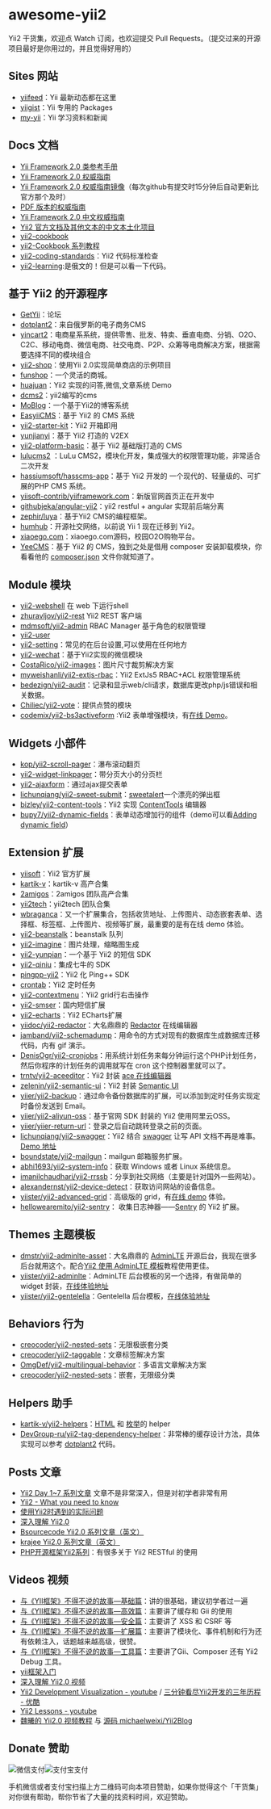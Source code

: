 awesome-yii2
================
Yii2 干货集，欢迎点 Watch 订阅，也欢迎提交 Pull Requests。（提交过来的开源项目最好是你用过的，并且觉得好用的）

## Sites 网站

- [yiifeed](http://yiifeed.com/)：Yii 最新动态都在这里
- [yiigist](https://yiigist.com/)：Yii 专用的 Packages
- [my-yii](https://www.my-yii.com/)：Yii 学习资料和新闻

## Docs 文档

- [Yii Framework 2.0 类参考手册](http://www.yiiframework.com/doc-2.0/index.html)
- [Yii Framework 2.0 权威指南](http://www.yiiframework.com/doc-2.0/guide-index.html)
- [Yii Framework 2.0 权威指南镜像](http://stuff.cebe.cc/yii2docs/)（每次github有提交时15分钟后自动更新比官方那个及时）
- [PDF 版本的权威指南](http://stuff.cebe.cc/yii2-guide.pdf)
- [Yii Framework 2.0 中文权威指南 ](https://github.com/yiisoft/yii2/tree/master/docs/guide-zh-CN)
- [Yii2 官方文档及其他文本的中文本土化项目](https://github.com/yii2-chinesization/yii2-zh-cn)
- [yii2-cookbook](https://github.com/samdark/yii2-cookbook)
- [yii2-Cookbook 系列教程](http://www.tutorial-zoo.com/yii-2)
- [yii2-coding-standards](https://github.com/yiisoft/yii2-coding-standards)：Yii2 代码标准检查
- [yii2-learning](http://dixonsatit.github.io/yii2-learning/):是俄文的！但是可以看一下代码。


## 基于 Yii2 的开源程序

- [GetYii](https://github.com/iiyii/getyii)：论坛
- [dotplant2](https://github.com/DevGroup-ru/dotplant2)：来自俄罗斯的电子商务CMS
- [yincart2](https://github.com/yincart2/galaxy)：电商星系系统，提供零售、批发、特卖、垂直电商、分销、O2O、C2C、移动电商、微信电商、社交电商、P2P、众筹等电商解决方案，根据需要选择不同的模块组合
- [yii2-shop](https://github.com/samdark/yii2-shop)：使用Yii 2.0实现简单商店的示例项目
- [funshop](https://github.com/funson86/funshop)：一个灵活的商城。
- [huajuan](https://github.com/callmez/huajuan)：Yii2 实现的问答,微信,文章系统 Demo
- [dcms2](https://github.com/djfly/dcms2)：yii2编写的cms
- [MoBlog](https://github.com/mojifan/MoBlog)：一个基于Yii2的博客系统
- [EasyiiCMS](https://github.com/noumo/easyii)：基于 Yii2 的 CMS 系统
- [yii2-starter-kit](https://github.com/trntv/yii2-starter-kit)：Yii2 开箱即用
- [yunjianyi](https://github.com/chonder/yunjianyi)：基于 Yii2 打造的 V2EX
- [yii2-platform-basic](https://github.com/gromver/yii2-platform-basic)：基于 Yii2  基础版打造的 CMS
- [lulucms2](https://github.com/yiifans/lulucms2) ：LuLu CMS2，模块化开发，集成强大的权限管理功能，非常适合二次开发
- [hassiumsoft/hasscms-app](https://github.com/hassiumsoft/hasscms-app)：基于 Yii2 开发的 一个现代的、轻量级的、可扩展的PHP CMS 系统。
- [yiisoft-contrib/yiiframework.com](https://github.com/yiisoft-contrib/yiiframework.com)：新版官网首页正在开发中
- [githubjeka/angular-yii2](https://github.com/githubjeka/angular-yii2)：yii2 restful + angular 实现前后端分离
- [zephir/luya](https://github.com/zephir/luya)：基于Yii2 CMS的编程框架。
- [humhub](https://github.com/humhub/humhub)：开源社交网络，以前说 Yii 1 现在迁移到 Yii2。
- [xiaoego.com](https://github.com/daixianceng/xiaoego.com)：xiaoego.com源码，校园O2O购物平台。
- [YeeCMS](https://github.com/yeesoft/yii2-yee-cms)：基于 Yii2 的 CMS，独到之处是借用 composer 安装卸载模块，你看看他的 [composer.json](https://github.com/yeesoft/yii2-yee-cms/blob/master/composer.json) 文件你就知道了。


## Module 模块

- [yii2-webshell](https://github.com/samdark/yii2-webshell) 在 web 下运行shell
- [zhuravljov/yii2-rest](https://github.com/zhuravljov/yii2-rest) Yii2 REST 客户端
- [mdmsoft/yii2-admin](https://github.com/mdmsoft/yii2-admin) RBAC Manager 基于角色的权限管理
- [yii2-user](https://github.com/dektrium/yii2-user)
- [yii2-setting](https://github.com/funson86/yii2-setting)：常见的在后台设置,可以使用在任何地方
- [yii2-wechat](https://github.com/callmez/yii2-wechat)：基于Yii2实现的微信模块
- [CostaRico/yii2-images](https://github.com/CostaRico/yii2-images)：图片尺寸裁剪解决方案
- [myweishanli/yii2-extjs-rbac](https://github.com/myweishanli/yii2-extjs-rbac)：Yii2 ExtJs5 RBAC+ACL 权限管理系统
- [bedezign/yii2-audit](https://github.com/bedezign/yii2-audit)：记录和显示web/cli请求，数据库更改php/js错误和相关数据。
- [Chiliec/yii2-vote](https://github.com/Chiliec/yii2-vote)：提供点赞的模块
- [codemix/yii2-bs3activeform](https://github.com/codemix/yii2-bs3activeform) :Yii2 表单增强模块，有[在线 Demo](http://codemix.github.io/yii2-bs3activeform/index.html)。
## Widgets 小部件

- [kop/yii2-scroll-pager](https://github.com/kop/yii2-scroll-pager)：瀑布滚动翻页
- [yii2-widget-linkpager](https://github.com/liyunfang/yii2-widget-linkpager)：带分页大小的分页栏
- [yii2-ajaxform](https://github.com/lichunqiang/yii2-ajaxform)：通过ajax提交表单
- [lichunqiang/yii2-sweet-submit](https://github.com/lichunqiang/yii2-sweet-submit)：[sweetalert](https://github.com/t4t5/sweetalert)一个漂亮的弹出框
- [bizley/yii2-content-tools](https://github.com/bizley/yii2-content-tools)：Yii2 实现 [ContentTools](http://getcontenttools.com/) 编辑器
- [bupy7/yii2-dynamic-fields](https://github.com/bupy7/yii2-dynamic-fields)：表单动态增加行的组件（demo可以看[Adding dynamic field](http://formvalidation.io/examples/adding-dynamic-field/)）


## Extension 扩展

- [yiisoft](https://github.com/yiisoft)：Yii2 官方扩展
- [kartik-v](http://demos.krajee.com/)：kartik-v 高产合集
- [2amigos](http://yiiwheels.com/)：2amigos 团队高产合集
- [yii2tech](https://github.com/yii2tech)：yii2tech 团队合集
- [wbraganca](http://wbraganca.com/yii2extensions)：又一个扩展集合，包括收货地址、上传图片、动态嵌套表单、选择框、标签框、上传图片、视频等扩展，最重要的是有在线 demo 体验。
- [yii2-beanstalk](https://github.com/udokmeci/yii2-beanstalk)：beanstalk 队列
- [yii2-imagine](https://github.com/yiisoft/yii2-imagine)：图片处理，缩略图生成
- [yii2-yunpian](https://github.com/dcb9/yii2-yunpian)：一个基于 Yii2 的短信 SDK
- [yii2-qiniu](https://github.com/dcb9/yii2-qiniu)：集成七牛的 SDK
- [pingpp-yii2](https://github.com/idarex/pingpp-yii2)：Yii2 化 Ping++ SDK
- [crontab](https://github.com/yii2tech/crontab)：Yii2 定时任务
- [yii2-contextmenu](https://github.com/liyunfang/yii2-contextmenu)：Yii2 grid行右击操作
- [yii2-smser](https://github.com/daixianceng/yii2-smser)：国内短信扩展
- [yii2-echarts](https://github.com/daixianceng/yii2-echarts)：Yii2 ECharts扩展
- [yiidoc/yii2-redactor](https://github.com/yiidoc/yii2-redactor)：大名鼎鼎的 [Redactor](http://imperavi.com/redactor/) 在线编辑器
- [jamband/yii2-schemadump](https://github.com/jamband/yii2-schemadump)：用命令的方式对现有的数据库生成数据库迁移代码，内有 gif 演示。
- [DenisOgr/yii2-cronjobs](https://github.com/DenisOgr/yii2-cronjobs)：用系统计划任务来每分钟运行这个PHP计划任务，然后你程序的计划任务的调用就写在 cron 这个控制器里就可以了。
- [trntv/yii2-aceeditor](https://github.com/trntv/yii2-aceeditor)：Yii2 封装 [ace 在线编辑器](https://ace.c9.io/)
- [zelenin/yii2-semantic-ui](https://github.com/zelenin/yii2-semantic-ui)：Yii2 封装 [Semantic UI](http://semantic-ui.com/)
- [yiier/yii2-backup](https://github.com/yiier/yii2-backup)：通过命令备份数据库的扩展，可以添加到定时任务实现定时备份发送到 Email。
- [yiier/yii2-aliyun-oss](https://github.com/yiier/yii2-aliyun-oss)：基于官网 SDK 封装的 Yii2 使用阿里云OSS。
- [yiier/yiier-return-url](https://github.com/yiier/yiier-return-url)：登录之后自动跳转登录之前的页面。
- [lichunqiang/yii2-swagger](https://github.com/lichunqiang/yii2-swagger)：Yii2 结合 [swagger](http://swagger.io/) 让写 API 文档不再是难事。[Demo 地址](https://github.com/lichunqiang/yii2-swagger-demo)
- [boundstate/yii2-mailgun](https://github.com/boundstate/yii2-mailgun)：mailgun 邮箱服务扩展。
- [abhi1693/yii2-system-info](https://github.com/abhi1693/yii2-system-info)：获取 Windows 或者 Linux 系统信息。
- [imanilchaudhari/yii2-rrssb](https://github.com/imanilchaudhari/yii2-rrssb)：分享到社交网络（主要是针对国外一些网站）。
- [alexandernst/yii2-device-detect](https://github.com/alexandernst/yii2-device-detect)：获取访问网站的设备信息。
- [yiister/yii2-advanced-grid](https://github.com/yiister/yii2-advanced-grid)：高级版的 grid，有[在线 demo](http://yiister.ru/projects/advanced-grid) 体验。
- [hellowearemito/yii2-sentry](https://github.com/hellowearemito/yii2-sentry)： 收集日志神器——[Sentry](https://getsentry.com/) 的 Yii2 扩展。

## Themes 主题模板

- [dmstr/yii2-adminlte-asset](https://github.com/dmstr/yii2-adminlte-asset)：大名鼎鼎的 [AdminLTE](https://github.com/almasaeed2010/AdminLTE) 开源后台，我现在很多后台就用这个。配合[Yii2 使用 AdminLTE 模板](http://www.getyii.com/topic/564)教程使用更佳。
- [yiister/yii2-adminlte](https://github.com/yiister/yii2-adminlte)：AdminLTE 后台模板的另一个选择，有做简单的 widget 封装，[在线体验地址](http://adminlte.yiister.ru/)
- [yiister/yii2-gentelella](https://github.com/yiister/yii2-gentelella)：Gentelella 后台模板，[在线体验地址](http://gentelella.yiister.ru/)

## Behaviors 行为

- [creocoder/yii2-nested-sets](https://github.com/creocoder/yii2-nested-sets)：无限极嵌套分类
- [creocoder/yii2-taggable](https://github.com/creocoder/yii2-taggable)：文章标签解决方案
- [OmgDef/yii2-multilingual-behavior](https://github.com/OmgDef/yii2-multilingual-behavior)：多语言文章解决方案
- [creocoder/yii2-nested-sets](https://github.com/creocoder/yii2-nested-sets)：嵌套，无限级分类

## Helpers 助手

- [kartik-v/yii2-helpers](https://github.com/kartik-v/yii2-helpers)：[HTML](http://demos.krajee.com/helper-functions/html) 和 [枚举](http://demos.krajee.com/helper-functions/enum)的 helper
- [DevGroup-ru/yii2-tag-dependency-helper](https://github.com/DevGroup-ru/yii2-tag-dependency-helper)：非常棒的缓存设计方法，具体实现可以参考 [dotplant2](https://github.com/DevGroup-ru/dotplant2) 代码。

## Posts 文章

- [Yii2 Day 1~7 系列文章](http://my.oschina.net/u/248080/blog?catalog=3273266) 文章不是非常深入，但是对初学者非常有用
- [Yii2 - What you need to know](http://blog.hashsolutions.in/technology/yii2-need-know/)
- [使用Yii2时遇到的实际问题](http://segmentfault.com/a/1190000002428574)
- [深入理解 Yii2.0](http://www.digpage.com/)
- [Bsourcecode Yii2.0 系列文章（英文）](http://www.bsourcecode.com/yiiframework2/)
- [krajee Yii2.0 系列文章（英文）](http://webtips.krajee.com/tag/yii/)
- [PHP开源框架Yii2系列](http://www.cnblogs.com/ganiks/tag/yii2/)：有很多关于 Yii2 RESTful 的使用


## Videos 视频

- [与《YII框架》不得不说的故事—基础篇](http://www.imooc.com/view/404)：讲的很基础，建议初学者过一遍
- [与《YII框架》不得不说的故事—高效篇](http://www.imooc.com/view/440)：主要讲了缓存和 Gii 的使用
- [与《YII框架》不得不说的故事—安全篇](http://www.imooc.com/learn/467)：主要讲了 XSS 和 CSRF 等
- [与《YII框架》不得不说的故事—扩展篇](http://www.imooc.com/learn/491)：主要讲了模块化、事件机制和行为还有依赖注入，话题越来越高级，很赞。
- [与《YII框架》不得不说的故事—工具篇](http://www.imooc.com/learn/520)：主要讲了Gii、Composer 还有 Yii2 Debug 工具。
- [yii框架入门](http://www.maiziedu.com/course/php/317-3140/)
- [深入理解 Yii2.0 视频](http://v.youku.com/v_show/id_XODY4NDQ5NzA0.html?f=23331432&from=y1.7-1.3)
- [Yii2 Development Visualization - youtube](https://www.youtube.com/watch?v=NMjA5N7kbEQ&feature=youtu.be) / [三分钟看尽Yii2开发的三年历程 - 优酷](http://v.youku.com/v_show/id_XODA4NTIyNjYw.html?from=y1.2-1-87.3.3-1.1-1-1-2)
- [Yii2 Lessons - youtube](https://www.youtube.com/playlist?list=PLRd0zhQj3CBmusDbBzFgg3H20VxLx2mkF)
- [魏曦的 Yii2.0 视频教程](http://i.youku.com/weixistyle) 与 [源码 michaelweixi/Yii2Blog](https://github.com/michaelweixi/Yii2Blog)



## Donate 赞助

![微信支付](https://raw.githubusercontent.com/iiYii/getyii/master/wechat-pay.png)![支付宝支付](https://raw.githubusercontent.com/iiYii/getyii/master/ali-pay.png)

手机微信或者支付宝扫描上方二维码可向本项目赞助，如果你觉得这个「干货集」对你很有帮助，帮你节省了大量的找资料时间，欢迎赞助。
